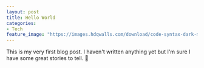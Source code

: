 ```yaml
---
layout: post
title: Hello World
categories:
- Tech
feature_image: "https://images.hdqwalls.com/download/code-syntax-dark-minimal-4k-mr-1280x1024.jpg"
---
```


This is my very first blog post. I haven't written anything yet but I'm sure I have some great stories to tell. :yellow_heart:
